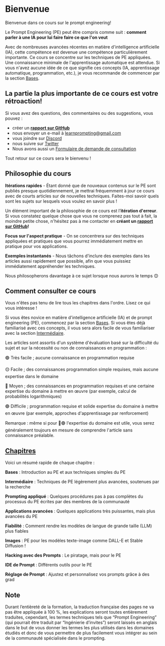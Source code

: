 # Bienvenue

Bienvenue dans ce cours sur le prompt engineering!

Le Prompt Engineering (PE) peut être compris comme suit : **comment parler à une IA pour lui faire faire ce que l'on veut** 

Avec de nombreuses avancées récentes en matière d'intelligence artificielle (IA), cette compétence est devenue une compétence particulièrement importante. Ce cours se concentre sur les techniques de PE appliquées. Une connaissance minimale de l'apprentissage automatique est attendue. Si vous n'avez aucune idée de ce que signifie ces concepts (IA, apprentissage automatique, programmation, etc.), je vous recommande de commencer par la section [Bases](https://learnprompting.org/fr/docs/category/-basics).

## La partie la plus importante de ce cours est votre rétroaction!

Si vous avez des questions, des commentaires ou des suggestions, vous pouvez : 

- créer un [**rapport sur GitHub**](https://github.com/trigaten/Learn_Prompting/issues/new/choose)
- nous envoyer un e-mail à [learnprompting@gmail.com](mailto:learnprompting@gmail.com)
- vous joindre sur [Discord](https://learnprompting.org/discord)
- nous suivre sur [Twitter](https://twitter.com/learn_prompting)
- Nous avons aussi un [Formulaire de demande de consultation](https://learnprompting.org/consulting)

Tout retour sur ce cours sera le bienvenu !

## Philosophie du cours

**Itérations rapides** - Étant donné que de nouveaux contenus sur le PE sont publiés presque quotidiennement, je mettrai fréquemment à jour ce cours avec de courts articles sur de nouvelles techniques. Faites-moi savoir quels sont les sujets sur lesquels vous voulez en savoir plus !

Un élément important de la philosophie de ce cours est l’**itération d'erreur**. Si vous constatez quelque chose que vous ne comprenez pas tout à fait, la moindre petite chose, n'hésitez pas à me contacter en **créant un [rapport sur GitHub](https://github.com/trigaten/Learn_Prompting/issues/new/choose)!**

**Focus sur l'aspect pratique** - On se concentrera sur des techniques appliquées et pratiques que vous pourrez immédiatement mettre en pratique pour vos applications.

**Exemples instantanés** - Nous tâchons d'inclure des exemples dans les articles aussi rapidement que possible, afin que vous puissiez immédiatement appréhender les techniques.

Nous philosopherons davantage à ce sujet lorsque nous aurons le temps 😊

## Comment consulter ce cours

Vous n'êtes pas tenu de lire tous les chapitres dans l'ordre. Lisez ce qui vous intéresse !

Si vous êtes novice en matière d'intelligence artificielle (IA) et de prompt engineering (PE), commencez par la section [Bases](https://learnprompting.org/fr/docs/category/-basics). Si vous êtes déjà familiarisé avec ces concepts, il vous sera alors facile de vous familiariser avec la section [Intermédiaire](https://learnprompting.org/fr/docs/category/%EF%B8%8F-intermediate).

Les articles sont assortis d'un système d'évaluation basé sur la difficulté du sujet et sur la nécessité ou non de connaissances en programmation :

🟢 Très facile ; aucune connaissance en programmation requise

🟡 Facile ; des connaissances programmation simple requises, mais aucune expertise dans le domaine

🔴 Moyen ; des connaissances en programmation requises et une certaine expertise du domaine à mettre en œuvre (par exemple, calcul de probabilités logarithmiques)

🟣 Difficile ; programmation requise et solide expertise du domaine à mettre en œuvre (par exemple, approches d'apprentissage par renforcement)

Remarque : même si pour 🔴🟣 l'expertise du domaine est utile, vous serez généralement toujours en mesure de comprendre l'article sans connaissance préalable.

## [Chapitres](https://learnprompting.org/docs/intro#chapters)

Voici un résumé rapide de chaque chapitre :

**Bases** : Introduction au PE et aux techniques simples du PE

**Intermédiaire** : Techniques de PE légèrement plus avancées, soutenues par la recherche

**Prompting appliqué** : Quelques procédures pas à pas complètes du processus du PE écrites par des membres de la communauté

**Applications avancées** : Quelques applications très puissantes, mais plus avancées du PE

**Fiabilité** : Comment rendre les modèles de langue de grande taille (LLM) plus fiables

**Images** : PE pour les modèles texte-image comme DALL-E et Stable Diffusion !

**Hacking avec des Prompts** : Le piratage, mais pour le PE

**IDE de Prompt** : Différents outils pour le PE

**Réglage de Prompt** : Ajustez et personnalisez vos prompts grâce à des grad

## Note

Durant l’entièreté de la formation, la traduction française des pages ne va pas être appliquée à 100 %, les explications seront toutes entièrement traduites, cependant, les termes techniques tels que “Prompt Engineering” (qui pourrait être traduit par “Ingénierie d’invites”) seront laissés en anglais dans le but de vous donner les termes les plus utilisés dans les domaines étudiés et donc de vous permettre de plus facilement vous intégrer au sein de la communauté spécialisée dans le prompting.
